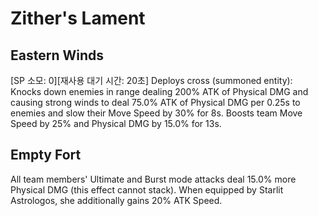 # Zither's Lament

## Eastern Winds

[SP 소모: 0][재사용 대기 시간: 20초] Deploys cross (summoned entity): Knocks down enemies in range dealing 200% ATK of Physical DMG and causing strong winds to deal 75.0% ATK of Physical DMG per 0.25s to enemies and slow their Move Speed by 30% for 8s. Boosts team Move Speed by 25% and Physical DMG by 15.0% for 13s.

## Empty Fort

All team members' Ultimate and Burst mode attacks deal 15.0% more Physical DMG (this effect cannot stack). When equipped by Starlit Astrologos, she additionally gains 20% ATK Speed.
